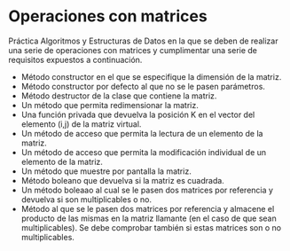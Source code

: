 # Operaciones con matrices
Práctica Algoritmos y Estructuras de Datos  en la que se deben de realizar una serie de operaciones con matrices y 
cumplimentar una serie de requisitos expuestos a continuación.

* Método constructor en el que se especifique la dimensión de la matriz.
* Método constructor por defecto al que no se le pasen parámetros.
* Método destructor de la clase que contiene la matriz.
* Un método que permita redimensionar la matriz.
* Una función privada que devuelva la posición K en el vector del elemento (i,j) de la matriz virtual.
* Un método de acceso que permita la lectura de un elemento de la matriz.
* Un método de acceso que permita la modificación individual de un elemento de la matriz.
* Un método que muestre por pantalla la matriz.
* Método boleano que devuelva si la matriz es cuadrada.
* Un método boleaao al cual se le pasen dos matrices por referencia y devuelva si son multiplicables o no.
* Método al que se le pasen dos matrices por referencia y almacene el producto de las mismas en la matriz llamante (en el caso de que sean multiplicables). Se debe comprobar también si estas matrices son o no multiplicables.



